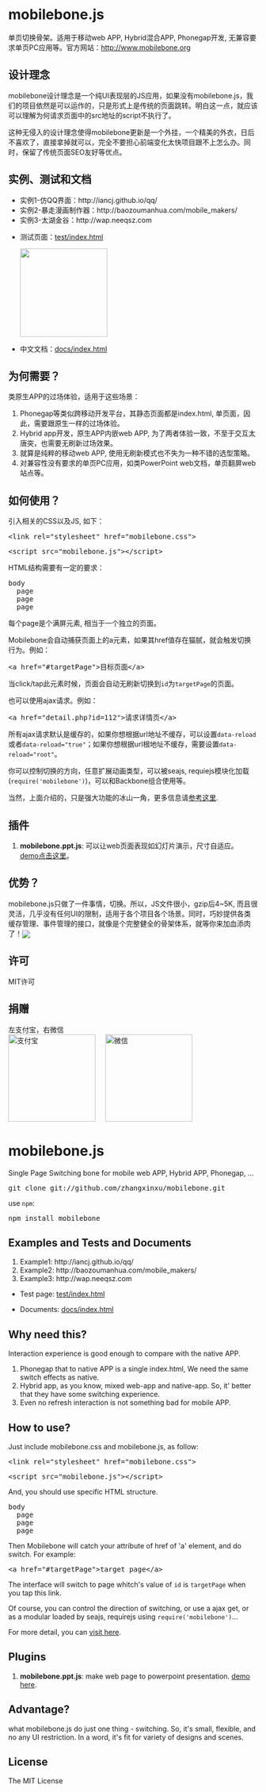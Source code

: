 mobilebone.js
=============
单页切换骨架。适用于移动web APP, Hybrid混合APP, Phonegap开发, 无兼容要求单页PC应用等。官方网站：<a href="http://www.mobilebone.org">http://www.mobilebone.org</a>

设计理念
------------------
mobilebone设计理念是一个纯UI表现层的JS应用，如果没有mobilebone.js，我们的项目依然是可以运作的，只是形式上是传统的页面跳转。明白这一点，就应该可以理解为何请求页面中的src地址的script不执行了。

这种无侵入的设计理念使得mobilebone更新是一个外挂，一个精美的外衣，日后不喜欢了，直接拿掉就可以，完全不要担心前端变化太快项目跟不上怎么办。同时，保留了传统页面SEO友好等优点。


实例、测试和文档
------------------
<ul>
	<li>实例1-仿QQ界面：http://iancj.github.io/qq/</li>
	<li>实例2-暴走漫画制作器：http://baozoumanhua.com/mobile_makers/</li>
	<li>实例3-太湖金谷：http://wap.neeqsz.com</li>
</ul>

<ul>
	<li>测试页面：<a href="http://rawgit.com/zhangxinxu/mobilebone/develop/test/index.html">test/index.html</a>
		<p><img src="http://image.zhangxinxu.com/image/blog/201410/2014-10-28_174538.png" width="176" height="178"></p>
	</li>
</ul>

<ul>
	<li>中文文档：<a href="http://rawgit.com/zhangxinxu/mobilebone/develop/docs/index.html">docs/index.html</a></li>
</ul>

为何需要？
-------------
类原生APP的过场体验，适用于这些场景：<br>
1. Phonegap等类似跨移动开发平台，其静态页面都是index.html, 单页面，因此，需要跟原生一样的过场体验。<br>
2. Hybrid app开发，原生APP内嵌web APP, 为了两者体验一致，不至于交互太唐突，也需要无刷新过场效果。<br>
3. 就算是纯粹的移动web APP, 使用无刷新模式也不失为一种不错的选型策略。<br>
4. 对兼容性没有要求的单页PC应用，如类PowerPoint web文档，单页翻屏web站点等。


如何使用？
---------------
引入相关的CSS以及JS, 如下：
<pre>&lt;link rel="stylesheet" href="mobilebone.css"></pre>
<pre>&lt;script src="mobilebone.js">&lt;/script></pre>

HTML结构需要有一定的要求：
<pre>body
  page
  page
  page</pre>
  
每个page是个满屏元素, 相当于一个独立的页面。

Mobilebone会自动捕获页面上的a元素，如果其href值存在猫腻，就会触发切换行为。例如：
<pre>&lt;a href="#targetPage">目标页面&lt;/a></pre>

当click/tap此元素时候，页面会自动无刷新切换到<code>id</code>为<code>targetPage</code>的页面。

也可以使用ajax请求。例如：
<pre>&lt;a href="detail.php?id=112">请求详情页&lt;/a></pre>

所有ajax请求默认是缓存的，如果你想根据url地址不缓存，可以设置<code>data-reload</code>或者<code>data-reload="true"</code>；如果你想根据url根地址不缓存，需要设置<code>data-reload="root"</code>。

你可以控制切换的方向，任意扩展动画类型，可以被seajs, requiejs模块化加载(<code>require('mobilebone')</code>)，可以和Backbone组合使用等。

当然，上面介绍的，只是强大功能的冰山一角，更多信息请[参考这里](http://www.zhangxinxu.com/wordpress/?p=4381). 

插件
----------------
<ol>
	<li><strong>mobilebone.ppt.js</strong>: 可以让web页面表现如幻灯片演示，尺寸自适应。 <a href="http://rawgit.com/zhangxinxu/mobilebone/develop/plugins/ppt/index.html">demo点击这里</a>。</li>
</ol>

优势？
------------------
mobilebone.js只做了一件事情，切换。所以，JS文件很小，gzip后4~5K, 而且很灵活，几乎没有任何UI的限制，适用于各个项目各个场景。同时，巧妙提供各类缓存管理、事件管理的接口，就像是个完整健全的骨架体系，就等你来加血添肉了！<img src="http://mat1.gtimg.com/www/mb/images/face/4.gif" align="absmiddle">

许可
-------------------
MIT许可

捐赠
------------------
左支付宝，右微信<br>
<img src="http://www.zhangxinxu.com/alipay.png?v=1" width="176" height="176" alt="支付宝"> &nbsp; &nbsp; <img src="http://www.zhangxinxu.com/wxpay.png" width="176" height="176" alt="微信">

mobilebone.js
=============
Single Page Switching bone for mobile web APP, Hybrid APP, Phonegap, ...

<pre>git clone git://github.com/zhangxinxu/mobilebone.git</pre>

use <code>npm</code>:
<pre>npm install mobilebone</pre>

Examples and Tests and Documents
------------------
<ol>
	<li>Example1: http://iancj.github.io/qq/</li>
	<li>Example2: http://baozoumanhua.com/mobile_makers/</li>
	<li>Example3: http://wap.neeqsz.com</li>
</ol>

<ul>
	<li>Test page: <a href="http://rawgit.com/zhangxinxu/mobilebone/develop/test/index.html">test/index.html</a></li>
</ul>

<ul>
	<li>Documents: <a href="http://rawgit.com/zhangxinxu/mobilebone/develop/docs/index.html">docs/index.html</a></li>
</ul>

Why need this?
-----------------
Interaction experience is good enough to compare with the native APP. <br>
1. Phonegap that to native APP is a single index.html, We need the same switch effects as native.<br>
2. Hybrid app, as you know, mixed web-app and native-app. So, it' better that they have some switching experience.<br>
3. Even no refresh interaction is not something bad for mobile APP.

How to use?
----------------
Just include mobilebone.css and mobilebone.js, as follow:
<pre>&lt;link rel="stylesheet" href="mobilebone.css"></pre>
<pre>&lt;script src="mobilebone.js">&lt;/script></pre>

And, you should use specific HTML structure. 
<pre>body
  page
  page
  page</pre>

Then Mobilebone will catch your attribute of href of 'a' element, and do switch. For example:
<pre>&lt;a href="#targetPage">target page&lt;/a></pre>

The interface will switch to page whitch's value of <code>id</code> is <code>targetPage</code> when you tap this link.

Of course, you can control the direction of switching, or use a ajax get, or as a modular loaded by seajs, requirejs using <code>require('mobilebone')</code>...

For more detail, you can [visit here](http://www.zhangxinxu.com/wordpress/?p=4381). 

Plugins
----------------
<ol>
	<li><strong>mobilebone.ppt.js</strong>: make web page to powerpoint presentation. <a href="http://rawgit.com/zhangxinxu/mobilebone/develop/plugins/ppt/index.html">demo here</a>.</li>
</ol>

Advantage?
--------------
what mobilebone.js do just one thing - switching. So, it's small, flexible, and no any UI restriction. In a word, it's fit for variety of designs and scenes.

License
-------------------
The MIT License





